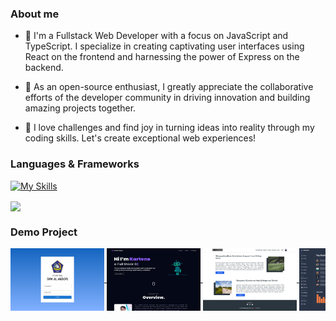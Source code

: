### About me

- 🚀 I'm a Fullstack Web Developer with a focus on JavaScript and TypeScript. I specialize in creating captivating user interfaces using React on the frontend and harnessing the power of Express on the backend.

- 🌟 As an open-source enthusiast, I greatly appreciate the collaborative efforts of the developer community in driving innovation and building amazing projects together.

- 🎯 I love challenges and find joy in turning ideas into reality through my coding skills. Let's create exceptional web experiences!

### Languages & Frameworks

[![My Skills](https://skillicons.dev/icons?i=js,ts,react,express,redux)](https://skillicons.dev)

<a href="https://github.com/tondeveloperr/github-readme-stats"><img align="center" src="https://github-readme-stats.vercel.app/api/top-langs/?username=tondeveloperr&layout=compact&theme=dark&bg_color=242938&hide_border=true" /></a>

### Demo Project
<div style="white-space: nowrap; overflow-x: auto; max-width: 100%;">
  <a href="https://github.com/tondeveloperr/website-e-learning.git">
    <img align="center" src="./image/login.png" width="150" height="100" />
  </a>
  <a href="https://kartono-portfolio.vercel.app/">
    <img align="center" src="./image/bot.png" width="150" height="100" />
  </a>
  <a href="https://sharekini.vercel.app/">
    <img align="center" src="./image/blog.png" width="150" height="100" />
  </a>
  <a href="https://dashboard-admin-theta-fawn.vercel.app/">
    <img align="center" src="./image/dashboard-admin.png" width="150" height="100" />
  </a>
</div>
